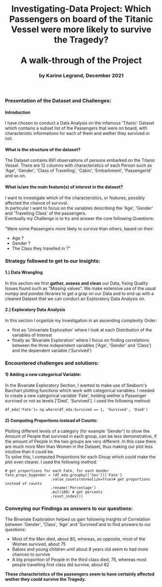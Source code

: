 # <center>Investigating-Data Project: Which Passengers on board of the Titanic Vessel were more likely to survive the Tragedy?</center><br><center>A walk-through of the Project</center>
### <center>by Karine Legrand, December 2021</center><br><br>


### Presentation of the Dataset and Challenges:

#### Introduction
I have chosen to conduct a Data Analysis on the infamous 'Titanic' Dataset which contains a subset list of the Passengers that were on board, with characteristic informations for each of them and wether they survived or not.

#### What is the structure of the dataset?
The Dataset contains 891 observations of persons embarked on the Titanic Vessel. There are 12 columns with  characteristics of each Person such as 'Age', 'Gender', 'Class of Travelling', 'Cabin', 'Embarkment', 'PassengerId' and so on.

#### What is/are the main feature(s) of interest in the dataset?
I want to investigate which of the characteristics, or features, possibly affected the chance of survival.<br>
In particular I want to focus on the variables describing the 'Age', 'Gender' and 'Travelling Class' of the passengers.<br>
Eventually my Challenge is to try and answer the core following Questions:<br><br>
"Were some Passengers more likely to survive than others, based on their:
- Age ?
- Gender ?
- The Class they travelled in ?"<br>





### Strategy followed to get to our Insights: 

#### 1.) Data Wrangling
In this section we first **gather, assess and clean** our Data, fixing Quality Issues found such as "Missing values".
We make extensive use of the usual <i>numpy</i> and <i>pandas</i> libraries to get a grap on our Data and to end up with a cleaned Dataset that we can conduct an Exploratory Data Analysis on.<br>
#### 2.) Exploratory Data Analysis
In this section I organize my Investigation in an ascending complexity Order:
- first as 'Univariate Exploration' where I look at each Distribution of the variables of Interest
- finally as 'Bivariate Exploration' where I focus on finding correlations between the three independent variables ('Age', 'Gender' and 'Class') and the dependent variable ('Survived')

### Encountered challenges and solutions:
#### 1) Adding a new categorical Variable:
In the Bivariate Exploratory Section, I wanted to make use of Seaborn's Barchart plotting functions which work with categorical variables. I needed to create a new categorical variable 'Fate', holding wether a Passenger survived or not as levels \['Died', 'Survived'\]. I used the following method:
```
df_eda['Fate']= np.where(df_eda.Survived == 1, 'Survived', 'Died')
```

#### 2) Computing Proportions instead of Counts:
Plotting different levels of a category (for example 'Gender') to show the Amount of People that survived in each group, can be less demonstrative, if the amount of People in the two groups are very different. In this case there are much more Men than Women in the Dataset, thus making our plot less intuitive than it could be.<br>
To solve this, I computed Proportions for each Group which could make the plot even clearer. I used the following method:
```
# get proportions for each Fate, for each Gender
fate_props_bygender = (df_eda.groupby(['Sex'])['Fate']
                     .value_counts(normalize=True)# get proportions instead of counts
                     .rename('Percentage')
                     .mul(100) # get percents
                     .reset_index())
```

### Conveying our Findings as answers to our questions:

The Bivariate Exploration helped us gain following Insights of Correlation between 'Gender', 'Class', 'Age' and 'Survived'and to find answers to our questions:
- Most of the Men died, about $80%$, whereas, as opposite, most of the Women survived, about $75%$
- Babies and young children until about $8$ years old seem to had more chances to survive
- A big proportion of People in the third class died, $75%$, whereas most people travelling first class did survive,  about $62%$<br>

<b>These characteristics of the passengers seem to have certainly affected wether they could survive the Tragedy.</b>

